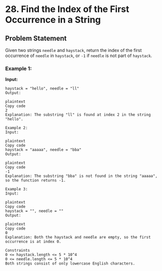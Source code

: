 # 28. Find the Index of the First Occurrence in a String

## Problem Statement

Given two strings `needle` and `haystack`, return the index of the first occurrence of `needle` in `haystack`, or `-1` if `needle` is not part of `haystack`.

### Example 1:

**Input:**
```plaintext
haystack = "hello", needle = "ll"
Output:

plaintext
Copy code
2
Explanation: The substring "ll" is found at index 2 in the string "hello".

Example 2:
Input:

plaintext
Copy code
haystack = "aaaaa", needle = "bba"
Output:

plaintext
Copy code
-1
Explanation: The substring "bba" is not found in the string "aaaaa", so the function returns -1.

Example 3:
Input:

plaintext
Copy code
haystack = "", needle = ""
Output:

plaintext
Copy code
0
Explanation: Both the haystack and needle are empty, so the first occurrence is at index 0.

Constraints
0 <= haystack.length <= 5 * 10^4
0 <= needle.length <= 5 * 10^4
Both strings consist of only lowercase English characters.
